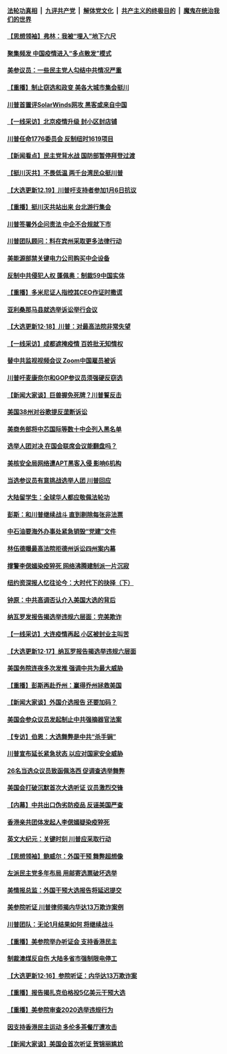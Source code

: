####  [法轮功真相](../../../../basic/blob/master/README.md?t=12201802) &nbsp;|&nbsp; [九评共产党](../../../../9ping.md/blob/master/README.md?t=12201802) &nbsp;|&nbsp; [解体党文化](../../../../jtdwh.md/blob/master/README.md?t=12201802)  &nbsp;|&nbsp; [共产主义的终极目的](../../../../gczydzjmd.md/blob/master/README.md?t=12201802) &nbsp;|&nbsp; [魔鬼在统治我们的世界](../../../../mgztzwmdsj.md/blob/master/README.md?t=12201802) 

#### [【思想领袖】弗林：我被“埋入”地下六尺](../pages/nf4514/n12628970.md?t=12201802) 

#### [聚集频发 中国疫情进入“多点散发”模式](../pages/nf4514/n12632619.md?t=12201802) 

#### [美参议员：一些民主党人勾结中共情况严重](../pages/nf4514/n12632609.md?t=12201802) 

#### [【重播】制止窃选和政变 美各大城市集会挺川](../pages/nf4514/n12632242.md?t=12201802) 

#### [川普首置评SolarWinds网攻 黑客或来自中国](../pages/nf4514/n12632320.md?t=12201802) 

#### [【一线采访】北京疫情升级 封小区封店铺](../pages/nf4514/n12631765.md?t=12201802) 

#### [川普任命1776委员会 反制纽时1619项目](../pages/nf4514/n12632181.md?t=12201802) 

#### [【新闻看点】民主党背水战 国防部暂停拜登过渡](../pages/nf4514/n12631030.md?t=12201802) 

#### [【挺川灭共】不畏低温 两千台湾民众挺川普](../pages/nf4514/n12631913.md?t=12201802) 

#### [【大选更新12.19】川普吁支持者参加1月6日抗议](../pages/nf4514/n12631855.md?t=12201802) 

#### [【重播】挺川灭共站出来 台北游行集会](../pages/nf4514/n12626810.md?t=12201802) 

#### [川普签署外企问责法 中企不合规就下市](../pages/nf4514/n12631460.md?t=12201802) 

#### [川普团队顾问：料在宾州采取更多法律行动](../pages/nf4514/n12631308.md?t=12201802) 

#### [美能源部禁关键电力公司购买中企设备](../pages/nf4514/n12631090.md?t=12201802) 

#### [反制中共侵犯人权 蓬佩奥：制裁59中国实体](../pages/nf4514/n12630991.md?t=12201802) 

#### [【重播】多米尼证人指控其CEO作证时撒谎](../pages/nf4514/n12630544.md?t=12201802) 

#### [亚利桑那马县就选举诉讼举行会议](../pages/nf4514/n12629475.md?t=12201802) 

#### [【大选更新12·18】川普：对最高法院非常失望](../pages/nf4514/n12629751.md?t=12201802) 

#### [【一线采访】成都遮掩疫情 百姓批无知情权](../pages/nf4514/n12630805.md?t=12201802) 

#### [替中共监视视频会议 Zoom中国雇员被诉](../pages/nf4514/n12630739.md?t=12201802) 

#### [川普吁麦康奈尔和GOP参议员须强硬反窃选](../pages/nf4514/n12630731.md?t=12201802) 

#### [【新闻大家谈】巨兽握免死牌？川普誓反击](../pages/nf4514/n12630320.md?t=12201802) 

#### [美国38州对谷歌提反垄断诉讼](../pages/nf4514/n12630086.md?t=12201802) 

#### [美商务部将中芯国际等数十中企列入黑名单](../pages/nf4514/n12630222.md?t=12201802) 

#### [选举人团对决 在国会联席会议能翻盘吗？](../pages/nf4514/n12629629.md?t=12201802) 

#### [美核安全局网络遭APT黑客入侵 影响6机构](../pages/nf4514/n12628408.md?t=12201802) 

#### [当选参议员有意挑战选举人团 川普回应](../pages/nf4514/n12629029.md?t=12201802) 

#### [大陆留学生：全球华人都应敬佩法轮功](../pages/nf4514/n12629086.md?t=12201802) 

#### [彭斯：和川普继续战斗 直到剔除每张非法票](../pages/nf4514/n12628599.md?t=12201802) 

#### [中石油要海外办事处紧急销毁“党建”文件](../pages/nf4514/n12628284.md?t=12201802) 

#### [林伍德曝最高法院拒德州诉讼四州案内幕](../pages/nf4514/n12628480.md?t=12201802) 

#### [撑警李偲嫣染疫猝死 网络沸腾建制派一片沉寂](../pages/nf4514/n12628468.md?t=12201802) 

#### [纽约资深报人忆往论今：大时代下的抉择（下）](../pages/nf4514/n12625798.md?t=12201802) 

#### [钟原：中共高调否认介入美国大选的背后](../pages/nf4514/n12628186.md?t=12201802) 

#### [纳瓦罗发报告揭选举违规六层面：完美欺诈](../pages/nf4514/n12628200.md?t=12201802) 

#### [【一线采访】大连疫情再起 小区被封业主叫苦](../pages/nf4514/n12628197.md?t=12201802) 

#### [【大选更新12·17】纳瓦罗报告揭选举违规六层面](../pages/nf4514/n12627085.md?t=12201802) 

#### [美国务院连夜多次发推 强调中共为最大威胁](../pages/nf4514/n12628015.md?t=12201802) 

#### [【重播】彭斯再赴乔州：赢得乔州拯救美国](../pages/nf4514/n12627906.md?t=12201802) 

#### [【新闻大家谈】外国介选报告 还要加码？](../pages/nf4514/n12627681.md?t=12201802) 

#### [美国会参众议员发起制止中共强摘器官法案](../pages/nf4514/n12627668.md?t=12201802) 

#### [【专访】伯恩：大选舞弊是中共“杀手锏”](../pages/nf4514/n12626888.md?t=12201802) 

#### [川普宣布延长紧急状态 以应对国家安全威胁](../pages/nf4514/n12627138.md?t=12201802) 

#### [26名当选众议员致函佩洛西 促调查选举舞弊](../pages/nf4514/n12626445.md?t=12201802) 

#### [美国会打破沉默首次大选听证 议员激烈交锋](../pages/nf4514/n12626193.md?t=12201802) 

#### [【内幕】中共出口伪劣防疫品 反诬美国严查](../pages/nf4514/n12592597.md?t=12201802) 

#### [香港亲共团体发起人李偲嫣疑染疫猝死](../pages/nf4514/n12625177.md?t=12201802) 

#### [英文大纪元：关键时刻 川普应采取行动](../pages/nf4514/n12625811.md?t=12201802) 

#### [【思想领袖】鲍威尔：外国干预 舞弊超想像](../pages/nf4514/n12623778.md?t=12201802) 

#### [左派民主党多年布局 用邮寄选票破坏选举](../pages/nf4514/n12618058.md?t=12201802) 

#### [美情报总监：外国干预大选报告将延迟提交](../pages/nf4514/n12626139.md?t=12201802) 

#### [美参院听证 川普律师揭内华达13万欺诈案例](../pages/nf4514/n12625887.md?t=12201802) 

#### [川普团队：无论1月结果如何 将继续战斗](../pages/nf4514/n12625607.md?t=12201802) 

#### [【重播】美参院举办听证会 支持香港民主](../pages/nf4514/n12625639.md?t=12201802) 

#### [制裁澳煤反自伤 大陆多省市强制限电停工](../pages/nf4514/n12625463.md?t=12201802) 

#### [【大选更新12·16】参院听证：内华达13万欺诈案](../pages/nf4514/n12624493.md?t=12201802) 

#### [【重播】报告揭扎克伯格投5亿美元干预大选](../pages/nf4514/n12625201.md?t=12201802) 

#### [【重播】美参院审查2020选举违规行为](../pages/nf4514/n12623093.md?t=12201802) 

#### [因支持香港民主运动 多伦多茶餐厅遭攻击](../pages/nf4514/n12623372.md?t=12201802) 

#### [【新闻大家谈】美国会首次听证 贺锦丽尴尬](../pages/nf4514/n12623847.md?t=12201802) 


